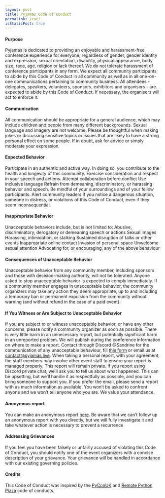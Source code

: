 ```yaml
---
layout: post
title: Pyjamas Code of Conduct
permalink: /coc/
isStaticPost: true
---
```


#### Purpose
Pyjamas is dedicated to providing an enjoyable and harassment-free conference experience for everyone, regardless of gender, gender identity and expression, sexual orientation, disability, physical appearance, body size, race, age, religion or lack thereof.
We do not tolerate harassment of conference participants in any form.
We expect all community participants to abide by this Code of Conduct in all community as well as in all one-on-one communications pertaining to community business.
All attendees - delegates, speakers, volunteers, sponsors, exhibitors and organisers - are expected to abide by this Code of Conduct. If necessary, the organisers will act to enforce it.

#### Communication

All communication should be appropriate for a general audience, which may include children and people from many different backgrounds.
Sexual language and imagery are not welcome.
Please be thoughtful when making jokes or discussing sensitive topics or issues that are likely to have a strong personal effect on some people. If in doubt, ask for advice or simply moderate your expression.


#### Expected Behavior

Participate in an authentic and active way. In doing so, you contribute to the health and longevity of this community.
Exercise consideration and respect in your speech and actions.
Attempt collaboration before conflict
Use inclusive language
Refrain from demeaning, discriminatory, or harassing behavior and speech.
Be mindful of your surroundings and of your fellow participants.
Alert community leaders if you notice a dangerous situation, someone in distress, or violations of this Code of Conduct, even if they seem inconsequential.

#### Inappropriate Behavior

Unacceptable behaviors include, but is not limited to:
Abusive, discriminatory, derogatory or demeaning speech or actions
Sexual images
Harassing, intimidation, or stalking
Sustained disruption of talks or other events
Inappropriate online contact
Invasion of personal space
Unwelcome sexual attention
Advocating for, or encouraging, any of the above behaviour

#### Consequences of Unacceptable Behavior

Unacceptable behavior from any community member, including sponsors and those with decision-making authority, will not be tolerated.
Anyone asked to stop unacceptable behavior is expected to comply immediately. If a community member engages in unacceptable behavior, the community organizers may take any action they deem appropriate, up to and including a temporary ban or permanent expulsion from the community without warning (and without refund in the case of a paid event).


#### If You Witness or Are Subject to Unacceptable Behavior

If you are subject to or witness unacceptable behavior, or have any other concerns, please notify a community organizer as soon as possible. There is very little harm in an unnecessary report, but potentially significant harm in an unreported problem.
We will publish during the conference information on where to make a report. Contact through Discord @Sandrine for the communication of any unacceptable behaviour, fill [this form](https://docs.google.com/forms/d/1LpZLXUYy1aREUCsAaLrHjQtemY67D9QSvYdNjUepImg/edit) or email us at contact@pyjamas.live.
When taking a personal report, with your agreement, the staff members may involve other event staff to ensure your report is managed properly. This report will remain private.
If you report using Discord private chat, we’ll ask you to tell us about what happened. This can be upsetting, but we’ll handle it as respectfully as possible, and you can bring someone to support you.
If you prefer the email, please send a report with as much information as available.
You won’t be asked to confront anyone and we won’t tell anyone who you are.
We value your attendance.

#### Anonymous report

You can make an anonymous report [here](https://docs.google.com/forms/d/1LpZLXUYy1aREUCsAaLrHjQtemY67D9QSvYdNjUepImg/edit).
Be aware that we can’t follow up an anonymous report with you directly, but we will fully investigate it and take whatever action is necessary to prevent a recurrence

#### Addressing Grievances

If you feel you have been falsely or unfairly accused of violating this Code of Conduct, you should notify one of the event organizers with a concise description of your grievance.
Your grievance will be handled in accordance with our existing governing policies.

#### Credits

This Code of Conduct was inspired by the [PyConUK](https://2019.pyconuk.org/code-conduct/) and [Remote Python Pizza](https://remote.python.pizza) code of conducts.

<img class="img-responsive feature-image" src="{{ site.baseurl }}/img/sections-background/coc.jpg" style="display:none">
